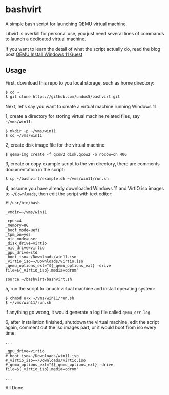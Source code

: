 # bashvirt

A simple bash script for launching QEMU virtual machine.

Libvirt is overkill for personal use, you just need several lines of commands to
launch a dedicated virtual machine.

If you want to learn the detail of what the script actually do, read the blog post
[QEMU Install Windows 11 Guest](https://undus.net/posts/qemu-install-windows11-guest/)

## Usage

First, download this repo to you local storage, such as home directory:

```
$ cd ~
$ git clone https://github.com/undus5/bashvirt.git
```

Next, let's say you want to create a virtual machine running Windows 11.

1, create a directory for storing virtual machine related files, say `~/vms/win11`:

```
$ mkdir -p ~/vms/win11
$ cd ~/vms/win11
```

2, create disk image file for the virtual machine:

```
$ qemu-img create -f qcow2 disk.qcow2 -o nocow=on 40G
```

3, create or copy example script to the vm directory, there are comments
documentation in the script:

```
$ cp ~/bashvirt/example.sh ~/vms/win11/run.sh
```

4, assume you have already downloaded Windows 11 and VirtIO iso images to
`~/Downloads`, then edit the script with text editor:

```
#!/usr/bin/bash

_vmdir=~/vms/win11

_cpus=4
_memory=8G
_boot_mode=uefi
_tpm_on=yes
_nic_mode=user
_disk_drive=virtio
_nic_drive=virtio
_gpu_drive=std
_boot_iso=~/Downloads/win11.iso
_virtio_iso=~/Downloads/virtio.iso
_qemu_options_ext="${_qemu_options_ext} -drive file=${_virtio_iso},media=cdrom"

source ~/bashvirt/bashvirt.sh
```

5, run the script to lanuch virtual machine and install operating system:

```
$ chmod u+x ~/vms/win11/run.sh
$ ~/vms/win11/run.sh
```

if anything go wrong, it would generate a log file called `qemu_err.log`.

6, after installation finished, shutdown the virtual machine, edit the script
again, comment out the iso images part, or it would boot from iso every time:

```
...

_gpu_drive=virtio
#_boot_iso=~/Downloads/win11.iso
#_virtio_iso=~/Downloads/virtio.iso
#_qemu_options_ext="${_qemu_options_ext} -drive file=${_virtio_iso},media=cdrom"

...
```

All Done.

